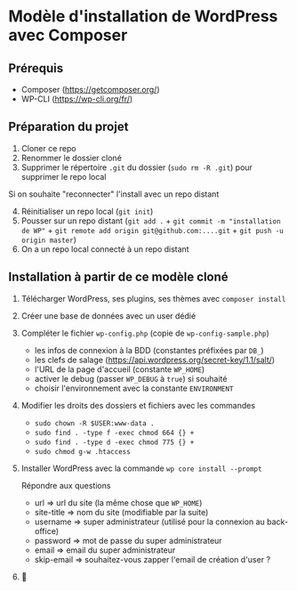 # Modèle d'installation de WordPress avec Composer

## Prérequis
- Composer (https://getcomposer.org/)
- WP-CLI (https://wp-cli.org/fr/)

## Préparation du projet
1. Cloner ce repo
2. Renommer le dossier cloné
3. Supprimer le répertoire `.git` du dossier (`sudo rm -R .git`) pour supprimer le repo local

Si on souhaite "reconnecter" l'install avec un repo distant

4. Réinitialiser un repo local (`git init`)
5. Pousser sur un repo distant (`git add .` + `git commit -m "installation de WP"` + `git remote add origin git@github.com:....git` + `git push -u origin master`)
6. On a un repo local connecté à un repo distant

## Installation à partir de ce modèle cloné

1. Télécharger WordPress, ses plugins, ses thèmes avec `composer install`
2. Créer une base de données avec un user dédié
3. Compléter le fichier `wp-config.php` (copie de `wp-config-sample.php`)
   - les infos de connexion à la BDD (constantes préfixées par `DB_`)
   - les clefs de salage (https://api.wordpress.org/secret-key/1.1/salt/)
   - l'URL de la page d'accueil (constante `WP_HOME`)
   - activer le debug (passer `WP_DEBUG` à `true`) si souhaité
   - choisir l'environnement avec la constante `ENVIRONMENT`
4. Modifier les droits des dossiers et fichiers avec les commandes
   - `sudo chown -R $USER:www-data .`
   - `sudo find . -type f -exec chmod 664 {} +`
   - `sudo find . -type d -exec chmod 775 {} +`
   - `sudo chmod g-w .htaccess`
5. Installer WordPress avec la commande `wp core install --prompt`
  
   Répondre aux questions
   - url => url du site (la même chose que `WP_HOME`)
   - site-title => nom du site (modifiable par la suite)
   - username => super administrateur (utilisé pour la connexion au back-office)
   - password => mot de passe du super administrateur
   - email => email du super administrateur
   - skip-email => souhaitez-vous zapper l'email de création d'user ?
  
6. :tada:
